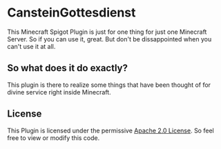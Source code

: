 # CansteinGottesdienst
This Minecraft Spigot Plugin is just for one thing for just one Minecraft Server. So if you can use it, great.
But don't be dissappointed when you can't use it at all.

## So what does it do exactly?
This plugin is there to realize some things that have been thought of for divine service right inside Minecraft.

## License
This Plugin is licensed under the permissive [Apache 2.0 License](LICENSE). So feel free to view or modify this code.
